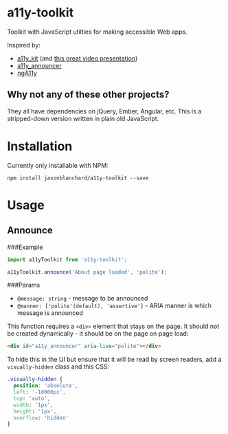 # a11y-toolkit
Toolkit with JavaScript utilties for making accessible Web apps.

Inspired by:
* [a11y_kit](https://github.com/patrickfox/a11y_kit) (and [this great video presentation](https://vimeo.com/117614181))
* [a11y_announcer](https://github.com/Robdel12/a11y-announcer)
* [ngA11y](https://github.com/dequelabs/ngA11y)

## Why not any of these other projects?
They all have dependencies on jQuery, Ember, Angular, etc. This is a stripped-down version written in plain old JavaScript.

# Installation
Currently only installable with NPM:
```
npm install jasonblanchard/a11y-toolkit --save
```

# Usage
## Announce
###Example
```javascript
import a11yToolkit from 'a11y-toolkit';

a11yToolkit.announce('About page loaded', 'polite');
```

###Params
* `@message: string` - message to be announced
* `@manner: ['polite'(default), 'assertive']` - ARIA manner is which message is announced

This function requires a `<div>` element that stays on the page. It should not be created dynamically - it should be on the page on page load:

```html
<div id="a11y_announcer" aria-live="polite"></div>
```

To hide this in the UI but ensure that it will be read by screen readers, add a `visually-hidden` class and this CSS:
```css
.visually-hidden {
  position: 'absolute',
  left: '-10000px',
  top: 'auto',
  width: '1px',
  height: '1px',
  overflow: 'hidden'
}
```
